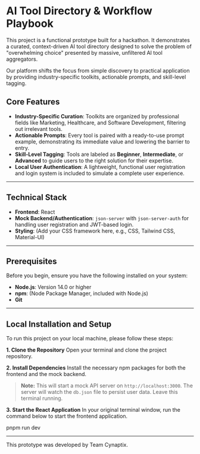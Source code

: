 # AI Tool Directory & Workflow Playbook

This project is a functional prototype built for a hackathon. It demonstrates a curated, context-driven AI tool directory designed to solve the problem of "overwhelming choice" presented by massive, unfiltered AI tool aggregators.

Our platform shifts the focus from simple discovery to practical application by providing industry-specific toolkits, actionable prompts, and skill-level tagging.

## Core Features

*   **Industry-Specific Curation**: Toolkits are organized by professional fields like Marketing, Healthcare, and Software Development, filtering out irrelevant tools.
*   **Actionable Prompts**: Every tool is paired with a ready-to-use prompt example, demonstrating its immediate value and lowering the barrier to entry.
*   **Skill-Level Tagging**: Tools are labeled as **Beginner**, **Intermediate**, or **Advanced** to guide users to the right solution for their expertise.
*   **Local User Authentication**: A lightweight, functional user registration and login system is included to simulate a complete user experience.

---

## Technical Stack

*   **Frontend**: React
*   **Mock Backend/Authentication**: `json-server` with `json-server-auth` for handling user registration and JWT-based login.
*   **Styling**: (Add your CSS framework here, e.g., CSS, Tailwind CSS, Material-UI)

---

## Prerequisites

Before you begin, ensure you have the following installed on your system:

*   **Node.js**: Version 14.0 or higher
*   **npm**: (Node Package Manager, included with Node.js)
*   **Git**

---

## Local Installation and Setup

To run this project on your local machine, please follow these steps:

**1. Clone the Repository**
Open your terminal and clone the project repository.

**2. Install Dependencies**
Install the necessary npm packages for both the frontend and the mock backend.

> **Note:** This will start a mock API server on `http://localhost:3000`. The server will watch the `db.json` file to persist user data. Leave this terminal running.

**3. Start the React Application**
In your original terminal window, run the command below to start the frontend application.

pnpm run dev


---

This prototype was developed by Team Cynaptix.
